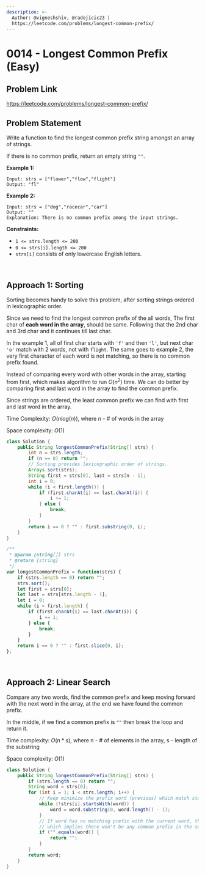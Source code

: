 ```yaml
---
description: >-
  Author: @vigneshshiv, @radojicic23 |
  https://leetcode.com/problems/longest-common-prefix/
---
```


# 0014 - Longest Common Prefix (Easy)

## Problem Link

https://leetcode.com/problems/longest-common-prefix/

## Problem Statement

Write a function to find the longest common prefix string amongst an array of strings.

If there is no common prefix, return an empty string `""`.

**Example 1:**

```
Input: strs = ["flower","flow","flight"]
Output: "fl"
```

**Example 2:**

```
Input: strs = ["dog","racecar","car"]
Output: ""
Explanation: There is no common prefix among the input strings.
```

**Constraints:**

* `1 <= strs.length <= 200`
* `0 <= strs[i].length <= 200`
* `strs[i]` consists of only lowercase English letters.

<br />

## Approach 1: Sorting

Sorting becomes handy to solve this problem, after sorting strings ordered in lexicographic order. 

Since we need to find the longest common prefix of the all words, The first char of **each word in the array**, should be same. Following that the 2nd char and 3rd char and it continues till last char. 

In the example 1, all of first char starts with `'f'` and then `'l'`, but next char `'o'` match with 2 words, not with `flight`. The same goes to example 2, the very first character of each word is not matching, so there is no common prefix found. 

Instead of comparing every word with other words in the array, starting from first, which makes algorithm to run $O(n^2)$ time. We can do better by comparing first and last word in the array to find the common prefix. 

Since strings are ordered, the least common prefix we can find with first and last word in the array. 

Time Complexity: $O(n log(n))$, where $n$ - # of words in the array

Space complexity: $O(1)$

<Tabs>
<TabItem value="java" label="Java">
<SolutionAuthor name="@vigneshshiv"/>

```java
class Solution {
    public String longestCommonPrefix(String[] strs) {
        int n = strs.length;
        if (n == 0) return "";
        // Sorting provides lexicographic order of strings.
        Arrays.sort(strs);
        String first = strs[0], last = strs[n - 1];
        int i = 0;
        while (i < first.length()) {
            if (first.charAt(i) == last.charAt(i)) {
                i += 1;
            } else {
                break;
            }
        }
        return i == 0 ? "" : first.substring(0, i);
    }
}
```

</TabItem>

<TabItem value="js" label="JavaScript">
<SolutionAuthor name="@radojicic23"/>

```js
/**
 * @param {string[]} strs
 * @return {string}
 */
var longestCommonPrefix = function(strs) {
    if (strs.length == 0) return "";
    strs.sort();
    let first = strs[0];
    let last = strs[strs.length - 1];
    let i = 0;
    while (i < first.length) {
        if (first.charAt(i) == last.charAt(i)) {
            i += 1;
        } else {
            break;
        }
    }
    return i == 0 ? "" : first.slice(0, i);
};
```

</TabItem>
</Tabs>

<br />

## Approach 2: Linear Search

Compare any two words, find the common prefix and keep moving forward with the next word in the array, at the end we have found the common prefix. 

In the middle, if we find a common prefix is `""` then break the loop and return it.  

Time complexity: $O(n * s)$, where n - # of elements in the array, s - length of the substring

Space complexity: $O(1)$

<Tabs>
<TabItem value="java" label="Java">
<SolutionAuthor name="@vigneshshiv"/>

```java
class Solution {
    public String longestCommonPrefix(String[] strs) {
        if (strs.length == 0) return "";
        String word = strs[0];
        for (int i = 1; i < strs.length; i++) {
            // Keep minimize the prefix word (previous) which match starting position with the current word.
            while (!strs[i].startsWith(word)) {
                word = word.substring(0, word.length() - 1);
            }
            // If word has no matching prefix with the current word, then there is no common prefix,
            // which implies there won't be any common prefix in the subsequent non-processed words.
            if ("".equals(word)) {
                return "";
            }
        }
        return word;
    }
}
```

</TabItem>
</Tabs>
